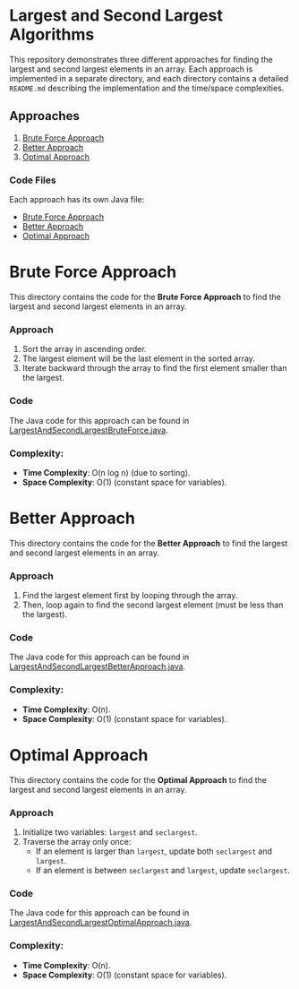 # Largest and Second Largest Algorithms

This repository demonstrates three different approaches for finding the largest and second largest elements in an array. Each approach is implemented in a separate directory, and each directory contains a detailed `README.md` describing the implementation and the time/space complexities.

## Approaches

1. [Brute Force Approach](./brute-force/README.md)
2. [Better Approach](./better-approach/README.md)
3. [Optimal Approach](./optimal-approach/README.md)

### Code Files
Each approach has its own Java file:
- [Brute Force Approach](./brute-force/LargestAndSecondLargestBruteForce.java)
- [Better Approach](./better-approach/LargestAndSecondLargestBetterApproach.java)
- [Optimal Approach](./optimal-approach/LargestAndSecondLargestOptimalApproach.java)
 # Brute Force Approach

This directory contains the code for the **Brute Force Approach** to find the largest and second largest elements in an array.

### Approach
1. Sort the array in ascending order.
2. The largest element will be the last element in the sorted array.
3. Iterate backward through the array to find the first element smaller than the largest.

### Code
The Java code for this approach can be found in [LargestAndSecondLargestBruteForce.java](./LargestAndSecondLargestBruteForce.java).

### Complexity:
- **Time Complexity**: O(n log n) (due to sorting).
- **Space Complexity**: O(1) (constant space for variables).
# Better Approach

This directory contains the code for the **Better Approach** to find the largest and second largest elements in an array.

### Approach
1. Find the largest element first by looping through the array.
2. Then, loop again to find the second largest element (must be less than the largest).

### Code
The Java code for this approach can be found in [LargestAndSecondLargestBetterApproach.java](./LargestAndSecondLargestBetterApproach.java).

### Complexity:
- **Time Complexity**: O(n).
- **Space Complexity**: O(1) (constant space for variables).
# Optimal Approach

This directory contains the code for the **Optimal Approach** to find the largest and second largest elements in an array.

### Approach
1. Initialize two variables: `largest` and `seclargest`.
2. Traverse the array only once:
   - If an element is larger than `largest`, update both `seclargest` and `largest`.
   - If an element is between `seclargest` and `largest`, update `seclargest`.

### Code
The Java code for this approach can be found in [LargestAndSecondLargestOptimalApproach.java](./LargestAndSecondLargestOptimalApproach.java).

### Complexity:
- **Time Complexity**: O(n).
- **Space Complexity**: O(1) (constant space for variables).
